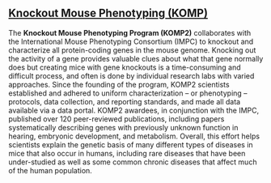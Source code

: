 ## [Knockout Mouse Phenotyping (KOMP)](https://www.mousephenotype.org/understand/the-data/)

The **Knockout Mouse Phenotyping Program (KOMP2)** collaborates with the International Mouse Phenotyping Consortium (IMPC) to knockout and characterize all protein-coding genes in the mouse genome. Knocking out the activity of a gene provides valuable clues about what that gene normally does but creating mice with gene knockouts is a time-consuming and difficult process, and often is done by individual research labs with varied approaches. 
Since the founding of the program, KOMP2 scientists established and adhered to uniform characterization – or phenotyping – protocols, data collection, and reporting standards, and made all data available via a data portal. KOMP2 awardees, in conjunction with the IMPC, published over 120 peer-reviewed publications, including papers systematically describing genes with previously unknown function in hearing, embryonic development, and metabolism. Overall, this effort helps scientists explain the genetic basis of many different types of diseases in mice that also occur in humans, including rare diseases that have been under-studied as well as some common chronic diseases that affect much of the human population.
